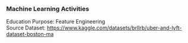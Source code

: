 ### Machine Learning Activities
Education Purpose: Feature Engineering<br>
Source Dataset: https://www.kaggle.com/datasets/brllrb/uber-and-lyft-dataset-boston-ma
